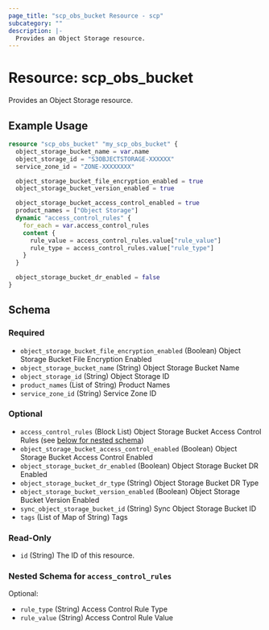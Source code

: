 ```yaml
---
page_title: "scp_obs_bucket Resource - scp"
subcategory: ""
description: |-
  Provides an Object Storage resource.
---
```


# Resource: scp_obs_bucket

Provides an Object Storage resource.


## Example Usage

```terraform
resource "scp_obs_bucket" "my_scp_obs_bucket" {
  object_storage_bucket_name = var.name
  object_storage_id = "S3OBJECTSTORAGE-XXXXXX"
  service_zone_id = "ZONE-XXXXXXXX"

  object_storage_bucket_file_encryption_enabled = true
  object_storage_bucket_version_enabled = true

  object_storage_bucket_access_control_enabled = true
  product_names = ["Object Storage"]
  dynamic "access_control_rules" {
    for_each = var.access_control_rules
    content {
      rule_value = access_control_rules.value["rule_value"]
      rule_type = access_control_rules.value["rule_type"]
    }
  }

  object_storage_bucket_dr_enabled = false
}
```

<!-- schema generated by tfplugindocs -->
## Schema

### Required

- `object_storage_bucket_file_encryption_enabled` (Boolean) Object Storage Bucket File Encryption Enabled
- `object_storage_bucket_name` (String) Object Storage Bucket Name
- `object_storage_id` (String) Object Storage ID
- `product_names` (List of String) Product Names
- `service_zone_id` (String) Service Zone ID

### Optional

- `access_control_rules` (Block List) Object Storage Bucket Access Control Rules (see [below for nested schema](#nestedblock--access_control_rules))
- `object_storage_bucket_access_control_enabled` (Boolean) Object Storage Bucket Access Control Enabled
- `object_storage_bucket_dr_enabled` (Boolean) Object Storage Bucket DR Enabled
- `object_storage_bucket_dr_type` (String) Object Storage Bucket DR Type
- `object_storage_bucket_version_enabled` (Boolean) Object Storage Bucket Version Enabled
- `sync_object_storage_bucket_id` (String) Sync Object Storage Bucket ID
- `tags` (List of Map of String) Tags

### Read-Only

- `id` (String) The ID of this resource.

<a id="nestedblock--access_control_rules"></a>
### Nested Schema for `access_control_rules`

Optional:

- `rule_type` (String) Access Control Rule Type
- `rule_value` (String) Access Control Rule Value
